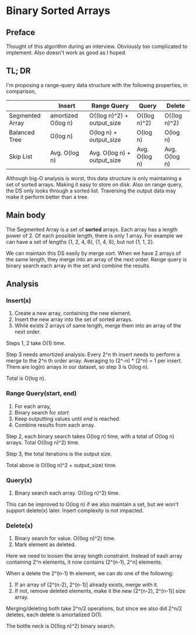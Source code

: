 # Binary Sorted Arrays

## Preface

Thought of this algorithm during an interview. Obviously too complicated to implement. Also doesn't work as good as I hoped.

## TL; DR

I'm proposing a range-query data structure with the following properties, in comparison,

|               |Insert             | Range Query                      |  Query      | Delete      |
|---------------|-------------------|----------------------------------|-------------|-------------|
|Segmented Array|amortized O(log n) |O((log n)^2) + output_size        |O((log n)^2) |O((log n)^2) |
|Balanced Tree  |O(log n)           |O(log n) + output_size            |O(log n)     |O(log n)     |
|Skip List      |Avg. O(log n)      |Avg. O(log n) + output_size       |Avg. O(log n)|Avg. O(log n)|

Although big-O analysis is worst, this data structure is only maintaining a set of sorted arrays. Making it easy to store on disk. Also on range query, the DS only looks through a sorted list. Traversing the output data may make it perform better than a tree.

## Main body

The Segmented Array is a set of **sorted** arrays. Each array has a length power of 2. Of each possible length, there is only 1 array. For example we can have a set of lengths {1, 2, 4, 8}, {1, 4, 8}, but not {1, 1, 2}.

We can maintain this DS easily by merge sort. When we have 2 arrays of the same length, they merge into an array of the next order. Range query is binary search each array in the set and combine the results.

## Analysis
### Insert(x)
1. Create a new array, containing the new element.
2. Insert the new array into the set of sorted arrays.
3. While exists 2 arrays of same length, merge them into an array of the next order.

Steps 1, 2 take O(1) time.

Step 3 needs amortized analysis: Every 2^n th insert needs to perform a merge to the 2^n th order array. Averaging to (2^-n) * (2^n) = 1 per insert. There are log(n) arrays in our dataset, so step 3 is O(log n).

Total is O(log n).

### Range Query(start, end)
1. For each array,
2. Binary search for *start*
3. Keep outputting values until *end* is reached.
4. Combine results from each array.

Step 2, each binary search takes O(log n) time, with a total of O(log n) arrays. Total O((log n)^2) time.

Step 3, the total iterations is the output size.

Total above is  O((log n)^2 + output_size) time.

### Query(x)
1. Binary search each array. O((log n)^2) time.

This can be improved to O(log n) if we also maintain a set, but we won't support delete(x) later. Insert complexity is not impacted.

### Delete(x)
1. Binary search for value. O((log n)^2) time.
2. Mark element as deleted.

Here we need to loosen the array length constraint. Instead of eash array containing 2^n elements, it now contains (2^(n-1), 2^n] elements.

When a delete the 2^(n-1) th element, we can do one of the following:
1. If an array of (2^(n-2), 2^(n-1)] already exists, merge with it.
2. If not, remove deleted elements, make it the new (2^(n-2), 2^(n-1)] size array.

Merging/deleting both take 2^n/2 operations, but since we also did 2^n/2 deletes, each delete is amortalized O(1).

The bottle neck is O((log n)^2) binary search.
